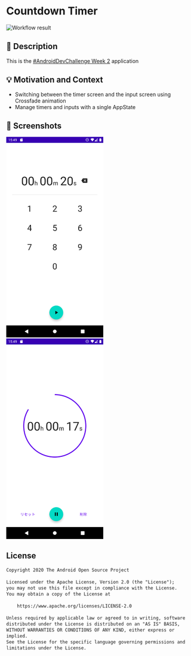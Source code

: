 # Countdown Timer

<!--- Replace <OWNER> with your Github Username and <REPOSITORY> with the name of your repository. -->
<!--- You can find both of these in the url bar when you open your repository in github. -->
![Workflow result](https://github.com/Dai1678/CountdownTimer/workflows/Check/badge.svg)


## :scroll: Description
<!--- Describe your app in one or two sentences -->
This is the [#AndroidDevChallenge Week 2](https://android-developers.googleblog.com/2021/03/android-dev-challenge-2.html) application

## :bulb: Motivation and Context
<!--- Optionally point readers to interesting parts of your submission. -->
<!--- What are you especially proud of? -->
- Switching between the timer screen and the input screen using Crossfade animation
- Manage timers and inputs with a single AppState


## :camera_flash: Screenshots
<!-- You can add more screenshots here if you like -->
<img src="/results/screenshot_1.png" width="260">&emsp;<img src="/results/screenshot_2.png" width="260">

## License
```
Copyright 2020 The Android Open Source Project

Licensed under the Apache License, Version 2.0 (the "License");
you may not use this file except in compliance with the License.
You may obtain a copy of the License at

    https://www.apache.org/licenses/LICENSE-2.0

Unless required by applicable law or agreed to in writing, software
distributed under the License is distributed on an "AS IS" BASIS,
WITHOUT WARRANTIES OR CONDITIONS OF ANY KIND, either express or implied.
See the License for the specific language governing permissions and
limitations under the License.
```